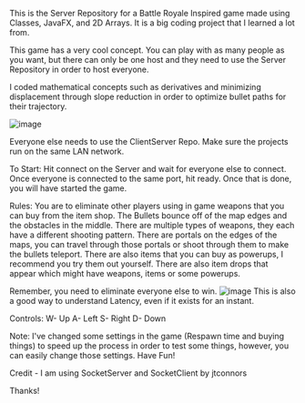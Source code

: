 This is the Server Repository for a Battle Royale Inspired game made using Classes, JavaFX, and 2D Arrays. It is a big coding project that I learned a lot from.

This game has a very cool concept.
You can play with as many people as you want, but there can only be one host and they need to use the Server Repository in order to host everyone.

I coded mathematical concepts such as derivatives and minimizing displacement through slope reduction in order to optimize bullet paths for their trajectory.

![image](https://github.com/user-attachments/assets/125d28d6-0f60-4034-bfa9-ea7397b07981)


Everyone else needs to use the ClientServer Repo.
Make sure the projects run on the same LAN network.

To Start: 
  Hit connect on the Server and wait for everyone else to connect. 
  Once everyone is connected to the same port, hit ready. 
  Once that is done, you will have started the game.

Rules: 
You are to eliminate other players using in game weapons that you can buy from the item shop. 
The Bullets bounce off of the map edges and the obstacles in the middle. 
There are multiple types of weapons, they each have a different shooting pattern. 
There are portals on the edges of the maps, you can travel through those portals or shoot through them to make the bullets teleport. 
There are also items that you can buy as powerups, I recommend you try them out yourself. 
There are also item drops that appear which might have weapons, items or some powerups.

Remember, you need to eliminate everyone else to win.
![image](https://github.com/user-attachments/assets/d2b89f4a-563e-4f79-97b1-32d9b40f27b1)
This is also a good way to understand Latency, even if it exists for an instant. 


Controls: 
W- Up 
A- Left 
S- Right 
D- Down

Note: I've changed some settings in the game (Respawn time and buying things) to speed up the process in order to test some things, however, you can easily change those settings. Have Fun!

Credit - I am using SocketServer and SocketClient by jtconnors

Thanks!
